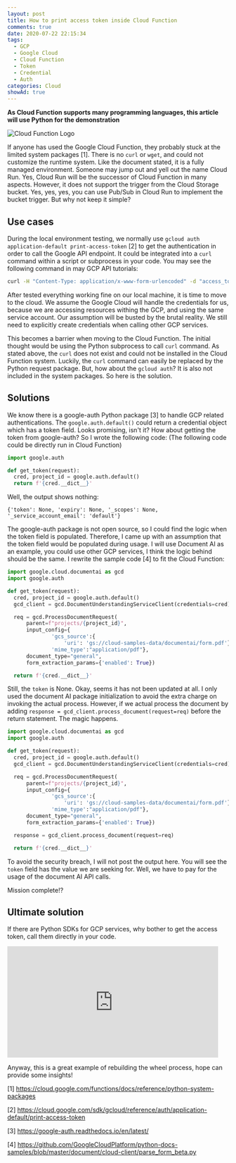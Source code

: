 ```yaml
---
layout: post
title: How to print access token inside Cloud Function
comments: true
date: 2020-07-22 22:15:34
tags:
  - GCP
  - Google Cloud
  - Cloud Function
  - Token
  - Credential
  - Auth
categories: Cloud
showAd: true
---
```


**As Cloud Function supports many programming languages, this article will use Python for the demonstration**

![Cloud Function Logo](https://miro.medium.com/proxy/1*MeXs5Ot8X49Fn1vE_13ukA.png)

If anyone has used the Google Cloud Function, they probably stuck at the limited system packages [1]. 
There is no `curl` or `wget`, and could not customize the runtime system.
Like the document stated, it is a fully managed environment.
Someone may jump out and yell out the name Cloud Run.
Yes, Cloud Run will be the successor of Cloud Function in many aspects.
However, it does not support the trigger from the Cloud Storage bucket.
Yes, yes, yes, you can use Pub/Sub in Cloud Run to implement the bucket trigger.
But why not keep it simple?

## Use cases

During the local environment testing, we normally use `gcloud auth application-default print-access-token` [2] to get the authentication in order to call the Google API endpoint.
It could be integrated into a `curl` command within a script or subprocess in your code.
You may see the following command in may GCP API tutorials:
```bash
curl -H "Content-Type: application/x-www-form-urlencoded" -d "access_token=$(gcloud auth application-default print-access-token)" https://www.googleapis.com/oauth2/v1/tokeninfo
```

After tested everything working fine on our local machine, it is time to move to the cloud.
We assume the Google Cloud will handle the credentials for us, because we are accessing resources withing the GCP, and using the same service account.
Our assumption will be busted by the brutal reality.
We still need to explicitly create credentials when calling other GCP services.

This becomes a barrier when moving to the Cloud Function.
The initial thought would be using the Python subprocess to call `curl` command.
As stated above, the `curl` does not exist and could not be installed in the Cloud Function system.
Luckily, the `curl` command can easily be replaced by the Python request package.
But, how about the `gcloud auth`? It is also not included in the system packages. 
So here is the solution.

## Solutions

We know there is a google-auth Python package [3] to handle GCP related authentications.
The `google.auth.default()` could return a credential object which has a token field.
Looks promising, isn't it?
How about getting the token from google-auth?
So I wrote the following code:
(The following code could be directly run in Cloud Function)

```python
import google.auth

def get_token(request):
  cred, project_id = google.auth.default()
  return f'{cred.__dict__}'
```

Well, the output shows nothing:

```
{'token': None, 'expiry': None, '_scopes': None, '_service_account_email': 'default'}
```

The google-auth package is not open source, so I could find the logic when the token field is populated.
Therefore, I came up with an assumption that the token field would be populated during usage.
I will use Document AI as an example, you could use other GCP services, I think the logic behind should be the same.
I rewrite the sample code [4] to fit the Cloud Function:

```python
import google.cloud.documentai as gcd
import google.auth

def get_token(request):
  cred, project_id = google.auth.default()
  gcd_client = gcd.DocumentUnderstandingServiceClient(credentials=cred)

  req = gcd.ProcessDocumentRequest(
      parent=f"projects/{project_id}",
      input_config={
              'gcs_source':{
                  'uri': 'gs://cloud-samples-data/documentai/form.pdf'}, 
              'mime_type':"application/pdf"}, 
      document_type="general", 
      form_extraction_params={'enabled': True})

  return f'{cred.__dict__}'
```

Still, the `token` is None.
Okay, seems it has not been updated at all.
I only used the document AI package initialization to avoid the extra charge on invoking the actual process.
However, if we actual process the document by adding `response = gcd_client.process_document(request=req)` before the return statement.
The magic happens.

```python
import google.cloud.documentai as gcd
import google.auth

def get_token(request):
  cred, project_id = google.auth.default()
  gcd_client = gcd.DocumentUnderstandingServiceClient(credentials=cred)

  req = gcd.ProcessDocumentRequest(
      parent=f"projects/{project_id}",
      input_config={
              'gcs_source':{
                  'uri': 'gs://cloud-samples-data/documentai/form.pdf'}, 
              'mime_type':"application/pdf"}, 
      document_type="general", 
      form_extraction_params={'enabled': True})

  response = gcd_client.process_document(request=req)

  return f'{cred.__dict__}'
```

To avoid the security breach, I will not post the output here.
You will see the `token` field has the value we are seeking for.
Well, we have to pay for the usage of the document AI API calls.

Mission complete!?

## Ultimate solution

If there are Python SDKs for GCP services, why bother to get the access token, call them directly in your code.

<iframe src="https://giphy.com/embed/uHox9Jm5TyTPa" width="480" height="253" frameBorder="0" class="giphy-embed" allowFullScreen></iframe>

Anyway, this is a great example of rebuilding the wheel process, hope can provide some insights!

[1] https://cloud.google.com/functions/docs/reference/python-system-packages

[2] https://cloud.google.com/sdk/gcloud/reference/auth/application-default/print-access-token

[3] https://google-auth.readthedocs.io/en/latest/

[4] https://github.com/GoogleCloudPlatform/python-docs-samples/blob/master/document/cloud-client/parse_form_beta.py
